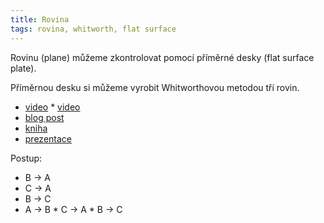 ```yaml
---
title: Rovina
tags: rovina, whitworth, flat surface
---
```


Rovinu (plane) můžeme zkontrolovat pomocí příměrné desky (flat surface plate).

Příměrnou desku si můžeme vyrobit Whitworthovou metodou tří rovin.

* [video](https://www.youtube.com/watch?v=VJP04KwpG-A)
* [video](https://www.youtube.com/watch?v=ZZj6nzMZPiQ)
* [blog post](https://ericweinhoffer.com/blog/2017/7/30/the-whitworth-three-plates-method)
* [kniha](https://pearl-hifi.com/06_Lit_Archive/15_Mfrs_Publications/Moore_Tools/Foundations_of_Mechanical_Accuracy.pdf)
* [prezentace](https://etshare.pbworks.com/f/Chapter%2014%20Reference%20Planes.pdf)

Postup:

* B -> A
* C -> A
* B -> C
* A -> B
* C -> A
* B -> C


